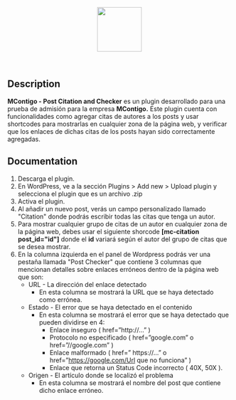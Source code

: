 <p align="center">
  <a href='https://mariocuetoj.com/'>
    <img src="https://mariocuetoj.com/wp-content/uploads/2022/01/Logo-Mario-Cueto-Azul.svg" width="100" />
  </a>
</p>
<br />

## Description
**MContigo - Post Citation and Checker** es un plugin desarrollado para una prueba de admisión para la empresa **MContigo.** Este plugin cuenta con funcionalidades como agregar citas de autores a los posts y usar shortcodes para mostrarlas en cualquier zona de la página web, y verificar que los enlaces de dichas citas de los posts hayan sido correctamente agregadas.

## Documentation
1. Descarga el plugin.
2. En WordPress, ve a la sección Plugins > Add new > Upload plugin y selecciona el plugin que es un archivo .zip
3. Activa el plugin.
4. Al añadir un nuevo post, verás un campo personalizado llamado "Citation" donde podrás escribir todas las citas que tenga un autor.
5. Para mostrar cualquier grupo de citas de un autor en cualquier zona de la página web, debes usar el siguiente shorcode **[mc-citation post_id="id"]**
donde el **id** variará según el autor del grupo de citas que se desea mostrar.
6. En la columna izquierda en el panel de Wordpress podrás ver una pestaña llamada "Post Checker" que contiene 3 columnas que mencionan detalles sobre enlaces erróneos dentro de la página web que son:
    - URL - La dirección del enlace detectado
      - En esta columna se mostrará la URL que se haya detectado como errónea. 
    - Estado - El error que se haya detectado en el contenido
      - En esta columna se mostrará el error que se haya detectado que pueden dividirse en 4:
        - Enlace inseguro ( href=”http://...” )
        - Protocolo no especificado ( href=”google.com” o href=”//google.com” )
        - Enlace malformado ( href=” https://...” o href=”https://google.com/Url que no funciona” )
        - Enlace que retorna un Status Code incorrecto ( 40X, 50X ). 
    - Origen - El artículo donde se localizó el problema
      - En esta columna se mostrará el nombre del post que contiene dicho enlace erróneo.
